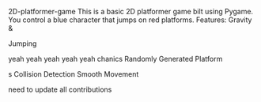     


 2D-platformer-game
This is a basic 2D platformer game 
bilt using Pygame. You control a blue 
character that jumps on red platforms.
Features: Gravity &amp;


Jumping

yeah yeah yeah yeah yeah
chanics Randomly Generated Platform


s Collision Detection  Smooth Movement





need  to update all contributions 



 